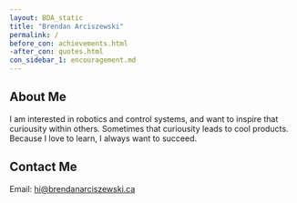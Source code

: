 ```yaml
---
layout: BDA_static
title: "Brendan Arciszewski"
permalink: /
before_con: achievements.html
-after_con: quotes.html
con_sidebar_1: encouragement.md
---
```

## About Me
I am interested in robotics and control systems, and want to inspire that curiousity within others. Sometimes that curiousity leads to cool products. Because I love to learn, I always want to succeed.

## Contact Me
Email: <a href='mailto:&#104;&#105;&#64;&#98;&#114;&#101;&#110;&#100;&#97;&#110;&#97;&#114;&#99;&#105;&#115;&#122;&#101;&#119;&#115;&#107;&#105;&#46;&#99;&#97;'>&#104;&#105;&#64;&#98;&#114;&#101;&#110;&#100;&#97;&#110;&#97;&#114;&#99;&#105;&#115;&#122;&#101;&#119;&#115;&#107;&#105;&#46;&#99;&#97;</a>
